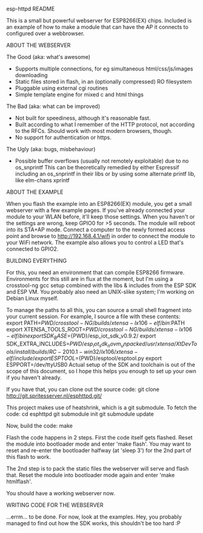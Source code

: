 esp-httpd README

This is a small but powerful webserver for ESP8266(EX) chips. Included is an example of how
to make a module that can have the AP it connects to configured over a webbrowser.

ABOUT THE WEBSERVER

The Good (aka: what's awesome)
 - Supports multiple connections, for eg simultaneous html/css/js/images downloading
 - Static files stored in flash, in an (optionally compressed) RO filesystem
 - Pluggable using external cgi routines
 - Simple template engine for mixed c and html things

The Bad (aka: what can be improved)
 - Not built for speediness, although it's reasonable fast.
 - Built according to what I remember of the HTTP protocol, not according to the
   RFCs. Should work with most modern browsers, though.
 - No support for authentication or https.

The Ugly (aka: bugs, misbehaviour)
- Possible buffer overflows (usually not remotely exploitable) due to no os_snprintf
  This can be theoretically remedied by either Espressif including an os_snprintf in 
  their libs or by using some alternate printf lib, like elm-chans xprintf

ABOUT THE EXAMPLE

When you flash the example into an ESP8266(EX) module, you get a small webserver with a few example
pages. If you've already connected your module to your WLAN before, it'll keep those settings. When
you haven't or the settings are wrong, keep GPIO0 for >5 seconds. The module will reboot into
its STA+AP mode. Connect a computer to the newly formed access point and browse to 
http://192.168.4.1/wifi in order to connect the module to your WiFi network. The example also
allows you to control a LED that's connected to GPIO2.

BUILDING EVERYTHING

For this, you need an environment that can compile ESP8266 firmware. Environments for this still
are in flux at the moment, but I'm using a crosstool-ng gcc setup combined with the libs & includes
from the ESP SDK and ESP VM. You probably also need an UNIX-slike system; I'm working on
Debian Linux myself. 

To manage the paths to all this, you can source a small shell fragment into your current session. For
example, I source a file with these contents:
export PATH=${PWD}/crosstool-NG/builds/xtensa-lx106-elf/bin:$PATH
export XTENSA_TOOLS_ROOT=${PWD}/crosstool-NG/builds/xtensa-lx106-elf/bin
export SDK_BASE=${PWD}/esp_iot_sdk_v0.9.2/
export SDK_EXTRA_INCLUDES=${PWD}/esp_iot_sdk_novm_unpacked/usr/xtensa/XtDevTools/install/builds/RC-2010.1-win32/lx106/xtensa-elf/include/
export ESPTOOL=${PWD}/esptool/esptool.py
export ESPPORT=/dev/ttyUSB0
Actual setup of the SDK and toolchain is out of the scope of this document, so I hope this helps you
enough to set up your own if you haven't already.

If you have that, you can clone out the source code:
git clone http://git.spritesserver.nl/esphttpd.git/

This project makes use of heatshrink, which is a git submodule. To fetch the code:
cd esphttpd
git submodule init
git submodule update


Now, build the code:
make

Flash the code happens in 2 steps. First the code itself gets flashed. Reset the module into bootloader
mode and enter 'make flash'. You may want to reset and re-enter the bootloader halfway (at 'sleep 3') for
the 2nd part of this flash to work.

The 2nd step is to pack the static files the webserver will serve and flash that. Reset the module into
bootloader mode again and enter 'make htmlflash'.

You should have a working webserver now.

WRITING CODE FOR THE WEBSERVER

...errm... to be done. For now, look at the examples. Hey, you probably managed to find out how
the SDK works, this shouldn't be too hard :P


